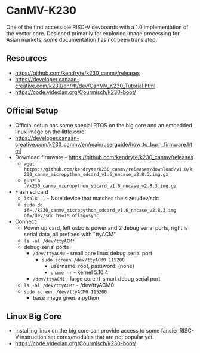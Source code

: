 # CanMV-K230
One of the first accessible RISC-V devboards with a 1.0 implementation of the vector core. Designed primarily for exploring image processing for Asian markets, some documentation has not been translated.

## Resources
* https://github.com/kendryte/k230_canmv/releases
* https://developer.canaan-creative.com/k230/en/rtt/dev/CanMV_K230_Tutorial.html
* https://code.videolan.org/Courmisch/k230-boot/

## Official Setup
* Official setup has some special RTOS on the big core and an embedded linux image on the little core.
* https://developer.canaan-creative.com/k230_canmv/en/main/userguide/how_to_burn_firmware.html
* Download firmware - https://github.com/kendryte/k230_canmv/releases
  * `wget https://github.com/kendryte/k230_canmv/releases/download/v1.0/k230_canmv_micropython_sdcard_v1.6_nncase_v2.8.3.img.gz`
  * `gunzip ./k230_canmv_micropython_sdcard_v1.6_nncase_v2.8.3.img.gz`
* Flash sd card
  * `lsblk -l` - Note device that matches the size: /dev/sdc
  * `sudo dd if=./k230_canmv_micropython_sdcard_v1.6_nncase_v2.8.3.img of=/dev/sdc bs=1M oflag=sync`
* Connect
  * Power up card, left usbc is power and 2 debug serial ports, right is serial data, all prefixed with "ttyACM"
  * `ls -al /dev/ttyACM*`
  * debug serial ports
    * `/dev/ttyACM0` - small core linux debug serial port
      * `sudo screen /dev/ttyACM0 115200`
        * username: root, password: (none)
        * `uname -r` - kernel 5.10.4
    * `/dev/ttyACM1` - large core rt-smart debug serial port
  * `ls -al /dev/ttyACM*` - /dev/ttyACM0
  * `sudo screen /dev/ttyACM0 115200`
    * base image gives a python

## Linux Big Core
* Installing linux on the big core can provide access to some fancier RISC-V instruction set cores/modules that are not popular yet.
* https://code.videolan.org/Courmisch/k230-boot/
